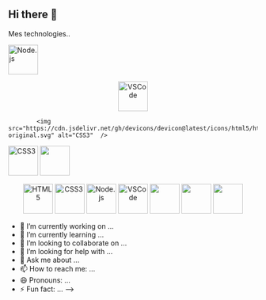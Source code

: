 ## Hi there 👋
Mes technologies..


<img src="https://cdn.jsdelivr.net/gh/devicons/devicon@latest/icons/nodejs/nodejs-plain-wordmark.svg" alt="Node.js" width="60"/> 

<p align="center">
  <img src="https://cdn.jsdelivr.net/gh/devicons/devicon@latest/icons/vscode/vscode-original-wordmark.svg" alt="VSCode" width="60"/>
</p>

                    

            <img src="https://cdn.jsdelivr.net/gh/devicons/devicon@latest/icons/html5/html5-original.svg" alt="CSS3"  />
          

<img src="https://cdn.jsdelivr.net/gh/devicons/devicon@latest/icons/css3/css3-original.svg" alt="CSS3" width="60"/>

          
<img src="https://cdn.jsdelivr.net/gh/devicons/devicon@latest/icons/javascript/javascript-original.svg" width="60" />




<p align="center">
  <img src="https://cdn.jsdelivr.net/gh/devicons/devicon@latest/icons/html5/html5-original.svg" alt="HTML5" width="60"/>
  <img src="https://cdn.jsdelivr.net/gh/devicons/devicon@latest/icons/css3/css3-original.svg" alt="CSS3" width="60"/>
  <img src="https://cdn.jsdelivr.net/gh/devicons/devicon@latest/icons/nodejs/nodejs-plain-wordmark.svg" alt="Node.js" width="60"/>
  <img src="https://cdn.jsdelivr.net/gh/devicons/devicon@latest/icons/vscode/vscode-original-wordmark.svg" alt="VSCode" width="60"/>
  <img src="https://cdn.jsdelivr.net/gh/devicons/devicon@latest/icons/git/git-original-wordmark.svg" width="60" />
  <img src="https://cdn.jsdelivr.net/gh/devicons/devicon@latest/icons/java/java-original-wordmark.svg" width="60"  /> 
  <img src="https://cdn.jsdelivr.net/gh/devicons/devicon@latest/icons/react/react-original-wordmark.svg" width="60" />
</p>

                   
          
          
          
          
          

          
          
- 🔭 I’m currently working on ...
- 🌱 I’m currently learning ...
- 👯 I’m looking to collaborate on ...
- 🤔 I’m looking for help with ...
- 💬 Ask me about ...
- 📫 How to reach me: ...
- 😄 Pronouns: ...
- ⚡ Fun fact: ...
-->
